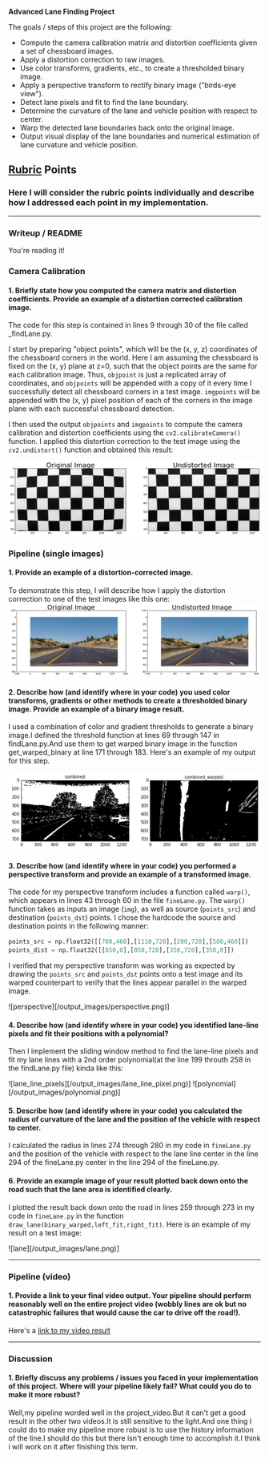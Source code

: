 **Advanced Lane Finding Project**

The goals / steps of this project are the following:

* Compute the camera calibration matrix and distortion coefficients given a set of chessboard images.
* Apply a distortion correction to raw images.
* Use color transforms, gradients, etc., to create a thresholded binary image.
* Apply a perspective transform to rectify binary image ("birds-eye view").
* Detect lane pixels and fit to find the lane boundary.
* Determine the curvature of the lane and vehicle position with respect to center.
* Warp the detected lane boundaries back onto the original image.
* Output visual display of the lane boundaries and numerical estimation of lane curvature and vehicle position.

[//]: # (Image References)

[image1]: ./examples/undistort_output.png "Undistorted"
[image2]: ./test_images/test1.jpg "Road Transformed"
[image3]: ./examples/binary_combo_example.jpg "Binary Example"
[image4]: ./examples/warped_straight_lines.jpg "Warp Example"
[image5]: ./examples/color_fit_lines.jpg "Fit Visual"
[image6]: ./examples/example_output.jpg "Output"
[video1]: ./project_video.mp4 "Video"

## [Rubric](https://review.udacity.com/#!/rubrics/571/view) Points

### Here I will consider the rubric points individually and describe how I addressed each point in my implementation.  

---

### Writeup / README

You're reading it!

### Camera Calibration

#### 1. Briefly state how you computed the camera matrix and distortion coefficients. Provide an example of a distortion corrected calibration image.

The code for this step is contained in lines 9 through 30 of the file called  _findLane.py.

I start by preparing "object points", which will be the (x, y, z) coordinates of the chessboard corners in the world. Here I am assuming the chessboard is fixed on the (x, y) plane at z=0, such that the object points are the same for each calibration image.  Thus, `objpoint` is just a replicated array of coordinates, and `objpoints` will be appended with a copy of it every time I successfully detect all chessboard corners in a test image.  `imgpoints` will be appended with the (x, y) pixel position of each of the corners in the image plane with each successful chessboard detection.  

I then used the output `objpoints` and `imgpoints` to compute the camera calibration and distortion coefficients using the `cv2.calibrateCamera()` function.  I applied this distortion correction to the test image using the `cv2.undistort()` function and obtained this result: 

![calibration](/output_images/undistort_output.png)

### Pipeline (single images)

#### 1. Provide an example of a distortion-corrected image.

To demonstrate this step, I will describe how I apply the distortion correction to one of the test images like this one:
![calibration](/output_images/1.png)

#### 2. Describe how (and identify where in your code) you used color transforms, gradients or other methods to create a thresholded binary image.  Provide an example of a binary image result.

I used a combination of color and gradient thresholds to generate a binary image.I defined the threshold function at lines 69 through 147 in findLane.py.And use them to get warped binary image in the function get_warped_binary at line 171 through 183. Here's an example of my output for this step.

![threshold_binary](/output_images/threshold_binary.png)

#### 3. Describe how (and identify where in your code) you performed a perspective transform and provide an example of a transformed image.

The code for my perspective transform includes a function called `warp()`, which appears in lines 43 through 60 in the file `fineLane.py`.  The `warp()` function takes as inputs an image (`img`), as well as source (`points_src`) and destination (`points_dst`) points.  I chose the hardcode the source and destination points in the following manner:

```python
points_src = np.float32([[700,460],[1110,720],[200,720],[580,460]])
points_dist = np.float32([[850,0],[850,720],[350,720],[350,0]])
```


I verified that my perspective transform was working as expected by drawing the `points_src` and `points_dst` points onto a test image and its warped counterpart to verify that the lines appear parallel in the warped image.

![perspective][/output_images/perspective.png)]

#### 4. Describe how (and identify where in your code) you identified lane-line pixels and fit their positions with a polynomial?

Then I implement the sliding window method to find the lane-line pixels and fit my lane lines with a 2nd order polynomial(at the line 199 throuth 258 in the findLane.py file) kinda like this:

![lane_line_pixels][/output_images/lane_line_pixel.png)]
![polynomial][/output_images/polynomial.png)]

#### 5. Describe how (and identify where in your code) you calculated the radius of curvature of the lane and the position of the vehicle with respect to center.

I calculated the radius in lines 274 through 280 in my code in `fineLane.py` and the position of the vehicle with respect to the lane line center in the line 294 of the fineLane.py center in the line 294 of the fineLane.py.

#### 6. Provide an example image of your result plotted back down onto the road such that the lane area is identified clearly.

I plotted the result back down onto the road in lines 259 through 273 in my code in `fineLane.py` in the function `draw_lane(binary_warped,left_fit,right_fit)`.  Here is an example of my result on a test image:

![lane][/output_images/lane.png)]

---

### Pipeline (video)

#### 1. Provide a link to your final video output.  Your pipeline should perform reasonably well on the entire project video (wobbly lines are ok but no catastrophic failures that would cause the car to drive off the road!).

Here's a [link to my video result](./project_video_output.mp4)

---

### Discussion

#### 1. Briefly discuss any problems / issues you faced in your implementation of this project.  Where will your pipeline likely fail?  What could you do to make it more robust?
Well,my pipeline worded well in the project_video.But it can't get a good result in the other two videos.It is still sensitive to the light.And one thing I could do to make my pipeline more robust is to use the history information of the line.I should do this but there isn't enough time
to accomplish it.I think i will work on it after finishing this term.
